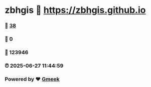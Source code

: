 # zbhgis :link: https://zbhgis.github.io 
### :page_facing_up: [38](https://zbhgis.github.io/tag.html) 
### :speech_balloon: 0 
### :hibiscus: 123946 
### :alarm_clock: 2025-06-27 11:44:59 
### Powered by :heart: [Gmeek](https://github.com/Meekdai/Gmeek)
